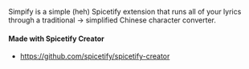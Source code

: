 Simpify is a simple (heh) Spicetify extension that runs all of your lyrics through a traditional -> simplified Chinese character converter. 

#### Made with Spicetify Creator
- https://github.com/spicetify/spicetify-creator
